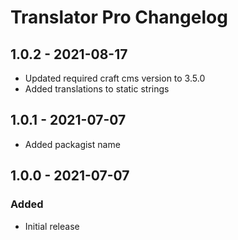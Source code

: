 # Translator Pro Changelog

## 1.0.2 - 2021-08-17
- Updated required craft cms version to 3.5.0
- Added translations to static strings

## 1.0.1 - 2021-07-07
- Added packagist name

## 1.0.0 - 2021-07-07
### Added
- Initial release
